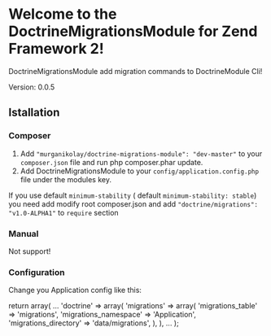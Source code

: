 # Welcome to the DoctrineMigrationsModule for Zend Framework 2!

DoctrineMigrationsModule add migration commands to DoctrineModule Cli!

Version: 0.0.5

## Istallation

### Composer

1. Add `"murganikolay/doctrine-migrations-module": "dev-master"` to your `composer.json` file and run php composer.phar update.
2. Add DoctrineMigrationsModule to your `config/application.config.php` file under the modules key.

If you use default `minimum-stability` ( default `minimum-stability: stable`) you need add modify root composer.json
and add `"doctrine/migrations": "v1.0-ALPHA1"` to `require` section


### Manual

Not support!

### Configuration

Change you Application config like this:

return array(
    ...
    'doctrine' => array(
        'migrations' => array(
            'migrations_table' => 'migrations',
            'migrations_namespace' => 'Application',
            'migrations_directory' => 'data/migrations',
        ),
    ),
    ...
);
